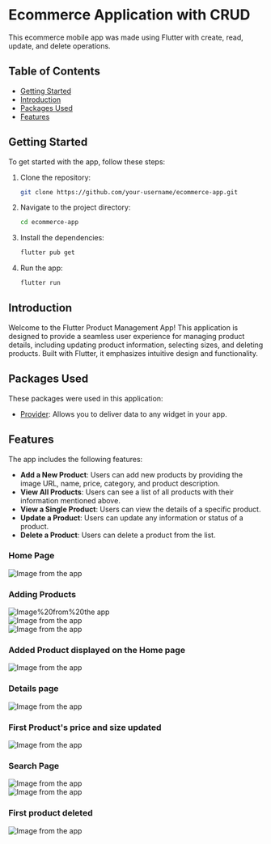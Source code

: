 # Ecommerce Application with CRUD

This ecommerce mobile app was made using Flutter with create, read, update, and delete operations.

## Table of Contents

- [Getting Started](#getting-started)
- [Introduction](#introduction)
- [Packages Used](#packages-used)
- [Features](#features)

## Getting Started

To get started with the app, follow these steps:

1. Clone the repository:
    ```bash
    git clone https://github.com/your-username/ecommerce-app.git
    ```

2. Navigate to the project directory:
    ```bash
    cd ecommerce-app
    ```

3. Install the dependencies:
    ```bash
    flutter pub get
    ```

4. Run the app:
    ```bash
    flutter run
    ```

## Introduction

Welcome to the Flutter Product Management App! This application is designed to provide a seamless user experience for managing product details, including updating product information, selecting sizes, and deleting products. Built with Flutter, it emphasizes intuitive design and functionality.

## Packages Used

These packages were used in this application:

- [Provider](https://pub.dev/packages/provider): Allows you to deliver data to any widget in your app.

## Features

The app includes the following features:

- **Add a New Product**: Users can add new products by providing the image URL, name, price, category, and product description.
- **View All Products**: Users can see a list of all products with their information mentioned above.
- **View a Single Product**: Users can view the details of a specific product.
- **Update a Product**: Users can update any information or status of a product.
- **Delete a Product**: Users can delete a product from the list.

### Home Page  
![Image from the app](screenshots/Screenshot%20(64).png)  
### Adding Products   
![Image%20from%20the app](screenshots/Screenshot%20(65).png)   
![Image from the app](screenshots/Screenshot%20(66).png)  
![Image from the app](screenshots/Screenshot%20(67).png) 
### Added Product displayed on the Home page   
![Image from the app](screenshots/Screenshot%20(68).png)  
### Details page
![Image from the app](screenshots/Screenshot%20(69).png)
### First Product's price and size updated
![Image from the app](screenshots/Screenshot%20(70).png)  
### Search Page
![Image from the app](screenshots/Screenshot%20(71).png)  
![Image from the app](screenshots/Screenshot%20(72).png) 
### First product deleted 
![Image from the app](screenshots/Screenshot%20(73).png)  

